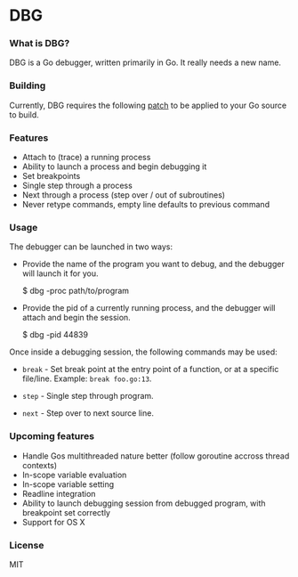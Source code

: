 # DBG

### What is DBG?

DBG is a Go debugger, written primarily in Go. It really needs a new name.

### Building

Currently, DBG requires the following [patch](https://codereview.appspot.com/117280043/) to be applied to your Go source to build.

### Features

* Attach to (trace) a running process
* Ability to launch a process and begin debugging it
* Set breakpoints
* Single step through a process
* Next through a process (step over / out of subroutines)
* Never retype commands, empty line defaults to previous command

### Usage

The debugger can be launched in two ways:

* Provide the name of the program you want to debug, and the debugger will launch it for you.
	
	$ dbg -proc path/to/program

* Provide the pid of a currently running process, and the debugger will attach and begin the session.

	$ dbg -pid 44839

Once inside a debugging session, the following commands may be used:

* `break` - Set break point at the entry point of a function, or at a specific file/line. Example: `break foo.go:13`.

* `step` - Single step through program.

* `next` - Step over to next source line.

### Upcoming features

* Handle Gos multithreaded nature better (follow goroutine accross thread contexts)
* In-scope variable evaluation
* In-scope variable setting
* Readline integration
* Ability to launch debugging session from debugged program, with breakpoint set correctly
* Support for OS X

### License

MIT
